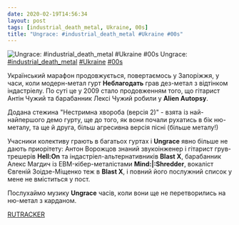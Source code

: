 ```yaml
---
date: 2020-02-19T14:56:34
layout: post
tags: [industrial_death_metal, Ukraine, 00s]
title: "Ungrace: #industrial_death_metal #Ukraine #00s"
---
```

![Ungrace: #industrial_death_metal #Ukraine #00s](https://res.cloudinary.com/vast-space-unexplored/image/upload/photos/photo_897_19-02-2020_14-56-34.jpg)
Ungrace: [#industrial_death_metal](/tags/#industrial_death_metal) [#Ukraine](/tags/#Ukraine) [#00s](/tags/#00s)

Український марафон продовжується, повертаємось у Запоріжжя, у часи, коли модерн-метал гурт **Неблагодать** грав дез-метал з відтінком індастріелу. По суті це у 2009 стало продовженням того, що гітарист Антін Чужий та барабанник Лексі Чужий робили у **Alien Autopsy**. 

Додана стежина &quot;Нестримна хвороба (версія 2)&quot; - взята із най-найпершого демо гурту, ще до того, як вони почали рухатись в бік ню-металу, та ще й друга, більш агресивна версія пісні (більше металу!)

Учасники колективу грають в багатьох гуртах і **Ungrace** явно більше не дають приорітету: Антон Ворожцов знаний звукоінженер і гітарист грув-трешерів **Hell:On** та індастріел-альтернативників **Blast X**, барабанник Алекс Магдич із EBM-кібер-металістами **Mind:|:Shredder**, вокаліст Євгеній Зоідзе-Міщенко теж в **Blast X**, і повний його послужний список у мене не вміститься у пост.

Послухаймо музику **Ungrace** часів, коли вони ще не перетворились на ню-метал з карданом.

[RUTRACKER](https://rutracker.org/forum/viewtopic.php?t=4388502)